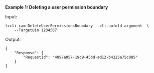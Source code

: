 **Example 1: Deleting a user permission boundary**



Input: 

```
tccli cam DeleteUserPermissionsBoundary --cli-unfold-argument  \
    --TargetUin 1234567
```

Output: 
```
{
    "Response": {
        "RequestId": "4097a057-19c9-45bd-ad12-b4225a75c085"
    }
}
```

